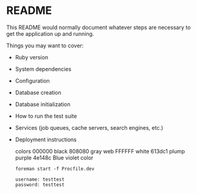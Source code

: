 # README

This README would normally document whatever steps are necessary to get the
application up and running.

Things you may want to cover:

* Ruby version

* System dependencies

* Configuration

* Database creation

* Database initialization

* How to run the test suite

* Services (job queues, cache servers, search engines, etc.)

* Deployment instructions

  colors 
     000000 black
     808080 gray web
     FFFFFF white
     613dc1 plump purple
     4e148c Blue  violet color

      foreman start -f Procfile.dev

      username: testtest
      password: testtest